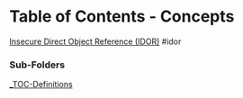 # Table of Contents - Concepts
[Insecure Direct Object Reference (IDOR)](Insecure%20Direct%20Object%20Reference%20(IDOR).md) #idor 

### Sub-Folders
[_TOC-Definitions](definitions/_TOC-Definitions.md)